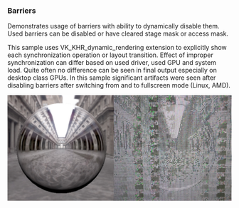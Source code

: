 <!--
- Copyright (c) 2023, Mobica Limited
-
- SPDX-License-Identifier: Apache-2.0
-
- Licensed under the Apache License, Version 2.0 the "License";
- you may not use this file except in compliance with the License.
- You may obtain a copy of the License at
-
-     http://www.apache.org/licenses/LICENSE-2.0
-
- Unless required by applicable law or agreed to in writing, software
- distributed under the License is distributed on an "AS IS" BASIS,
- WITHOUT WARRANTIES OR CONDITIONS OF ANY KIND, either express or implied.
- See the License for the specific language governing permissions and
- limitations under the License.
-
-->
### Barriers<br/>
Demonstrates usage of barriers with ability to dynamically disable them.
Used barriers can be disabled or have cleared stage mask or access mask.

This sample uses VK_KHR_dynamic_rendering extension to explicitly show each synchronization operation or layout transition.
Effect of improper synchronization can differ based on used driver, used GPU and system load. Quite often no difference can be seen in final output especially on desktop class GPUs.
In this sample significant artifacts were seen after disabling barriers after switching from and to fullscreen mode (Linux, AMD).


![Sample](./images/sample.jpg)